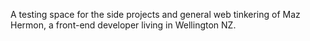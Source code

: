 A testing space for the side projects and general web tinkering of Maz Hermon, a front-end developer living in Wellington NZ.
